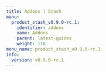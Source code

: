 ```yaml
---
title: Addons | Stash
menu:
  product_stash_v0.9.0-rc.1:
    identifier: addons
    name: Addons
    parent: latest-guides
    weight: 110
menu_name: product_stash_v0.9.0-rc.1
info:
  version: v0.9.0-rc.1
---
```


